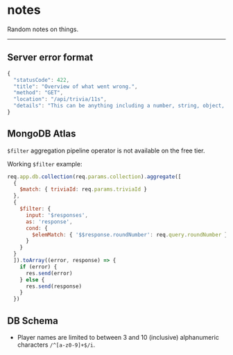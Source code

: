 # notes

Random notes on things.

---

## Server error format

```javascript
{
  "statusCode": 422,
  "title": "Overview of what went wrong.",
  "method": "GET",
  "location": "/api/trivia/11s",
  "details": "This can be anything including a number, string, object, or array."
}
```

## MongoDB Atlas

`$filter` aggregation pipeline operator is not available on the free tier.

Working `$filter` example:
```javascript
req.app.db.collection(req.params.collection).aggregate([
  {
    $match: { triviaId: req.params.triviaId }
  },
  {
    $filter: {
      input: '$responses',
      as: 'response',
      cond: {
        $elemMatch: { '$$response.roundNumber': req.query.roundNumber }
      }
    }
  }
  ]).toArray((error, response) => {
    if (error) {
      res.send(error)
    } else {
      res.send(response)
    }
  })
```

## DB Schema

- Player names are limited to between 3 and 10 (inclusive) alphanumeric characters `/^[a-z0-9]+$/i`.